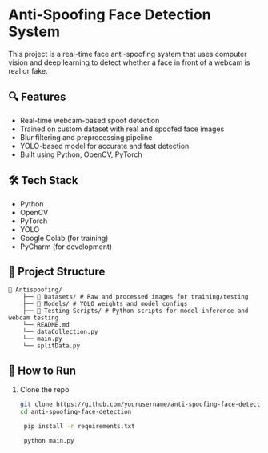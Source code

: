 # Anti-Spoofing Face Detection System

This project is a real-time face anti-spoofing system that uses computer vision and deep learning to detect whether a face in front of a webcam is real or fake.

## 🔍 Features

- Real-time webcam-based spoof detection
- Trained on custom dataset with real and spoofed face images
- Blur filtering and preprocessing pipeline
- YOLO-based model for accurate and fast detection
- Built using Python, OpenCV, PyTorch

## 🛠 Tech Stack

- Python
- OpenCV
- PyTorch
- YOLO
- Google Colab (for training)
- PyCharm (for development)

## 📁 Project Structure 
    📂 Antispoofing/ 
        ├── 📁 Datasets/ # Raw and processed images for training/testing 
        ├── 📁 Models/ # YOLO weights and model configs 
        ├── 📁 Testing Scripts/ # Python scripts for model inference and webcam testing 
        └── README.md
        └── dataCollection.py
        └── main.py
        └── splitData.py

## 🚀 How to Run

1. Clone the repo  
   ```bash
   git clone https://github.com/yourusername/anti-spoofing-face-detection.git
   cd anti-spoofing-face-detection

    pip install -r requirements.txt
   
    python main.py

